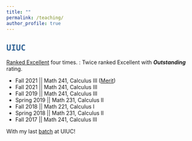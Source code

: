 ```yaml
---
title: ""
permalink: /teaching/
author_profile: true
---
```

<script type="text/javascript"
  src="https://www.maths.nottingham.ac.uk/plp/pmadw/LaTeXMathML.js">
 </script>

## <kbd id="TeachUIUC"><a href="#TeachUIUC" style="text-decoration: none; color: #326496">UIUC</a></kbd> 

<a href="https://citl.illinois.edu/citl-101/measurement-evaluation/teaching-evaluation/teaching-evaluations-(ices)/teachers-ranked-as-excellent" target="_blank"> Ranked Excellent</a> four times.
  : Twice ranked Excellent with <b>_Outstanding_</b> rating.

* Fall 2021   \|\| Math 241, Calculus III (<a href="https://merit.illinois.edu/about-merit/" target="_blank">Merit</a>)
* Fall 2021   \|\| Math 241, Calculus III
* Fall 2019   \|\| Math 241, Calculus III
* Spring 2019 \|\| Math 231, Calculus II
* Fall 2018   \|\| Math 221, Calculus I 
* Spring 2018 \|\| Math 231, Calculus II 
* Fall 2017   \|\| Math 241, Calculus III 

<!--  
<pre>
+ Fall 2021   | Math 241, Calculus III (<a href="https://merit.illinois.edu/about-merit/" target="_blank">Merit</a>)
+ Fall 2021   | Math 241, Calculus III
+ Fall 2019   | Math 241, Calculus III
+ Spring 2019 | Math 231, Calculus II
+ Fall 2018   | Math 221, Calculus I 
+ Spring 2018 | Math 231, Calculus II 
+ Fall 2017   | Math 241, Calculus III 
</pre>
-->

With my last <a href="http://neerbhardwaj.github.io/images/Merit.jpg" target="_blank">batch</a> at UIUC! 

  

  





  


  
